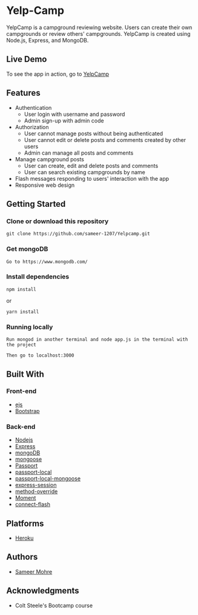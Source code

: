# Yelp-Camp
YelpCamp is a campground reviewing website. Users can create their own campgrounds or review others' campgrounds.
YelpCamp is created using Node.js, Express, and MongoDB.

## Live Demo
To see the app in action, go to [YelpCamp](https://yelp-camp-prakalpshakya31.herokuapp.com/)

## Features
* Authentication
  * User login with username and password
  * Admin sign-up with admin code
* Authorization
  * User cannot manage posts without being authenticated
  * User cannot edit or delete posts and comments created by other users
  * Admin can manage all posts and comments
* Manage campground posts
  * User can create, edit and delete posts and comments
  * User can search existing campgrounds by name
* Flash messages responding to users' interaction with the app
* Responsive web design

## Getting Started
### Clone or download this repository
```
git clone https://github.com/sameer-1207/Yelpcamp.git
```
### Get mongoDB
```
Go to https://www.mongodb.com/
```
### Install dependencies
```
npm install
```
or
```
yarn install
```
### Running locally
```
Run mongod in another terminal and node app.js in the terminal with the project

Then go to localhost:3000
```
## Built With
### Front-end
* [ejs](https://ejs.co/)
* [Bootstrap](https://getbootstrap.com/docs/4.6/getting-started/introduction/)
### Back-end
* [Nodejs](https://nodejs.org/en/)
* [Express](https://expressjs.com/)
* [mongoDB](https://www.mongodb.com/)
* [mongoose](https://mongoosejs.com/)
* [Passport](http://www.passportjs.org/)
* [passport-local](https://github.com/jaredhanson/passport-local#passport-local)
* [passport-local-mongoose](https://www.npmjs.com/package/passport-local-mongoose)
* [express-session](https://github.com/expressjs/session#express-session)
* [method-override](https://github.com/expressjs/method-override#method-override)
* [Moment](https://momentjs.com/)
* [connect-flash](https://github.com/jaredhanson/connect-flash#connect-flash)

## Platforms
* [Heroku](https://id.heroku.com/login)

## Authors
* [Sameer Mohre](https://github.com/sameer-1207)

## Acknowledgments
* Colt Steele's Bootcamp course

